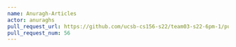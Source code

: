 ```yaml
---
name: Anuragh-Articles
actor: anuraghs
pull_request_url: https://github.com/ucsb-cs156-s22/team03-s22-6pm-1/pull/56
pull_request_num: 56
---
```

